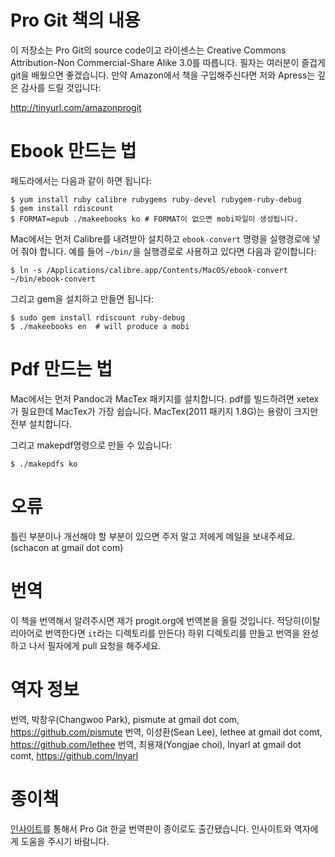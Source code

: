 Pro Git 책의 내용
=====================

이 저장소는 Pro Git의 source code이고 라이센스는 Creative Commons Attribution-Non Commercial-Share Alike 3.0를 따릅니다. 필자는 여러분이 즐겁게 git을 배웠으면 좋겠습니다. 만약 Amazon에서 책을 구입해주신다면 저와 Apress는 깊은 감사를 드릴 것입니다:

http://tinyurl.com/amazonprogit

Ebook 만드는 법
=====================

페도라에서는 다음과 같이 하면 됩니다:

    $ yum install ruby calibre rubygems ruby-devel rubygem-ruby-debug 
    $ gem install rdiscount
    $ FORMAT=epub ./makeebooks ko # FORMAT이 없으면 mobi파일이 생성됩니다.

Mac에서는 먼저 Calibre를 내려받아 설치하고 `ebook-convert` 명령을 실행경로에 넣어 줘야 합니다. 예를 들어 `~/bin/`을 실행경로로 사용하고 있다면 다음과 같이합니다:

    $ ln -s /Applications/calibre.app/Contents/MacOS/ebook-convert ~/bin/ebook-convert

그리고 gem을 설치하고 만들면 됩니다:

    $ sudo gem install rdiscount ruby-debug
    $ ./makeebooks en  # will produce a mobi

Pdf 만드는 법
=====================

Mac에서는 먼저 Pandoc과 MacTex 패키지를 설치합니다. pdf를 빌드하려면 xetex가 필요한데 MacTex가 가장 쉽습니다. MacTex(2011 패키지 1.8G)는 용량이 크지만 전부 설치합니다.

그리고 makepdf명령으로 만들 수 있습니다:

    $ ./makepdfs ko

오류
=====================

틀린 부분이나 개선해야 할 부분이 있으면 주저 말고 저에게 메일을 보내주세요.
(schacon at gmail dot com)

번역
=====================

이 책을 번역해서 알려주시면 제가 progit.org에 번역본을 올릴 것입니다. 적당히(이탈리아어로 번역한다면 `it`라는 디렉토리를 만든다) 하위 디렉토리를 만들고 번역을 완성하고 나서 필자에게 pull 요청을 해주세요.

역자 정보
=====================

번역, 박창우(Changwoo Park), pismute at gmail dot com, https://github.com/pismute
번역, 이성환(Sean Lee), lethee at gmail dot comt, https://github.com/lethee
번역, 최용재(Yongjae choi), lnyarl at gmail dot comt, https://github.com/lnyarl

종이책
=====================

[인사이트](http://www.insightbook.co.kr/)를 통해서 Pro Git 한글 번역판이 종이로도 출간됐습니다. 인사이트와 역자에게 도움을 주시기 바람니다.
